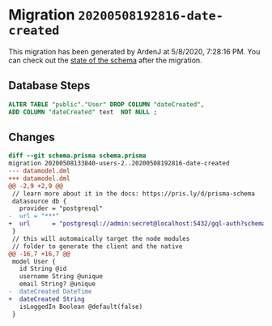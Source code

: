 # Migration `20200508192816-date-created`

This migration has been generated by ArdenJ at 5/8/2020, 7:28:16 PM.
You can check out the [state of the schema](./schema.prisma) after the migration.

## Database Steps

```sql
ALTER TABLE "public"."User" DROP COLUMN "dateCreated",
ADD COLUMN "dateCreated" text  NOT NULL ;
```

## Changes

```diff
diff --git schema.prisma schema.prisma
migration 20200508133840-users-2..20200508192816-date-created
--- datamodel.dml
+++ datamodel.dml
@@ -2,9 +2,9 @@
 // learn more about it in the docs: https://pris.ly/d/prisma-schema
 datasource db {
   provider = "postgresql"
-  url = "***"
+  url      = "postgresql://admin:secret@localhost:5432/gql-auth?schema=public"
 }
 // this will automaically target the node modules 
 // folder to generate the client and the native 
@@ -16,7 +16,7 @@
 model User {
   id String @id 
   username String @unique
   email String? @unique
-  dateCreated DateTime 
+  dateCreated String 
   isLoggedIn Boolean @default(false)
 }
```


